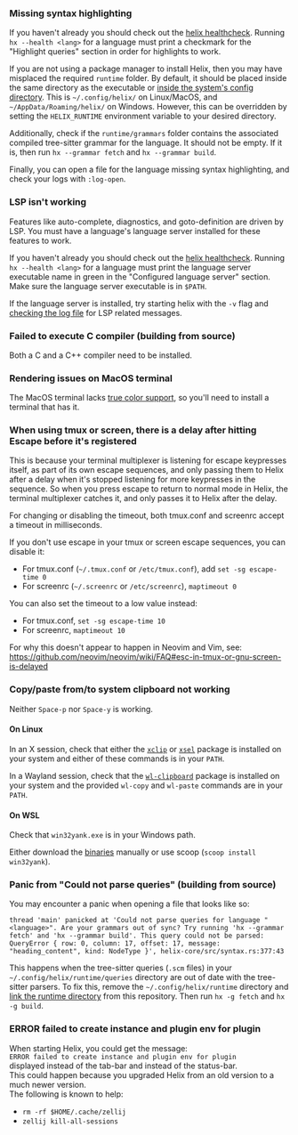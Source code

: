 ### Missing syntax highlighting

If you haven't already you should check out the [helix healthcheck](https://github.com/helix-editor/helix/wiki/Healthcheck). Running `hx --health <lang>` for a language must print a checkmark for the "Highlight queries" section in order for highlights to work.

If you are not using a package manager to install Helix, then you may have misplaced the required `runtime` folder. By default, it should be placed inside the same directory as the executable or [inside the system's config directory](https://docs.rs/dirs/4.0.0/dirs/fn.config_dir.html). This is `~/.config/helix/` on Linux/MacOS, and `~/AppData/Roaming/helix/` on Windows. However, this can be overridden by setting the `HELIX_RUNTIME` environment variable to your desired directory.

Additionally, check if the `runtime/grammars` folder contains the associated compiled tree-sitter grammar for the language. It should not be empty. If it is, then run `hx --grammar fetch` and `hx --grammar build`.

Finally, you can open a file for the language missing syntax highlighting, and check your logs with `:log-open`.

### LSP isn't working

Features like auto-complete, diagnostics, and goto-definition are driven by LSP. You must have a language's language server installed for these features to work.

If you haven't already you should check out the [helix healthcheck](https://github.com/helix-editor/helix/wiki/Healthcheck). Running `hx --health <lang>` for a language must print the language server executable name in green in the "Configured language server" section. Make sure the language server executable is in `$PATH`.

If the language server is installed, try starting helix with the `-v` flag and [checking the log file](https://github.com/helix-editor/helix/wiki/FAQ#access-the-log-file) for LSP related messages.

### Failed to execute C compiler (building from source)

Both a C and a C++ compiler need to be installed.

### Rendering issues on MacOS terminal

The MacOS terminal lacks [true color support](https://gist.github.com/XVilka/8346728#terminal-emulators), so you'll need to install a terminal that has it.

### When using tmux or screen, there is a delay after hitting Escape before it's registered

This is because your terminal multiplexer is listening for escape keypresses itself, as part of its own escape sequences, and only passing them to Helix after a delay when it's stopped listening for more keypresses in the sequence.
So when you press escape to return to normal mode in Helix, the terminal multiplexer catches it, and only passes it to Helix after the delay. 

For changing or disabling the timeout, both tmux.conf and screenrc accept a timeout in milliseconds.

If you don't use escape in your tmux or screen escape sequences, you can disable it:
- For tmux.conf (`~/.tmux.conf` or `/etc/tmux.conf`), add `set -sg escape-time 0`
- For screenrc (`~/.screenrc` or `/etc/screenrc`), `maptimeout 0`

You can also set the timeout to a low value instead:
- For tmux.conf, `set -sg escape-time 10`
- For screenrc, `maptimeout 10`

For why this doesn't appear to happen in Neovim and Vim, see: https://github.com/neovim/neovim/wiki/FAQ#esc-in-tmux-or-gnu-screen-is-delayed

### Copy/paste from/to system clipboard not working

Neither `Space-p` nor `Space-y` is working.

#### On Linux

In an X session, check that either the [`xclip`](https://repology.org/project/xclip/versions) or [`xsel`](https://repology.org/project/xsel/versions) package is installed on your system and either of these commands is in your `PATH`.

In a Wayland session, check that the [`wl-clipboard`](https://repology.org/project/wl-clipboard/versions) package is installed on your system and the provided `wl-copy` and `wl-paste` commands are in your `PATH`.

#### On WSL

Check that `win32yank.exe` is in your Windows path.

Either download the [binaries](https://github.com/equalsraf/win32yank/releases/tag/v0.0.4) manually or use scoop (`scoop install win32yank`).

### Panic from "Could not parse queries" (building from source)

You may encounter a panic when opening a file that looks like so:

```
thread 'main' panicked at 'Could not parse queries for language "<language>". Are your grammars out of sync? Try running 'hx --grammar fetch' and 'hx --grammar build'. This query could not be parsed: QueryError { row: 0, column: 17, offset: 17, message: "heading_content", kind: NodeType }', helix-core/src/syntax.rs:377:43
```

This happens when the tree-sitter queries (`.scm` files) in your `~/.config/helix/runtime/queries` directory are out of date with the tree-sitter parsers. To fix this, remove the `~/.config/helix/runtime` directory and [link the runtime directory](https://github.com/helix-editor/helix/blob/7711db3a3af8f7ca156c8c71ae4b7ea2dd02d96f/README.md?plain=1#L48-L55) from this repository. Then run `hx -g fetch` and `hx -g build`.

### ERROR failed to create instance and plugin env for plugin

When starting Helix, you could get the message:  
`ERROR failed to create instance and plugin env for plugin`  
displayed instead of the tab-bar and instead of the status-bar.  
This could happen because you upgraded Helix from an old version to a much newer version.  
The following is known to help:  
- `rm -rf $HOME/.cache/zellij`
- `zellij kill-all-sessions`
